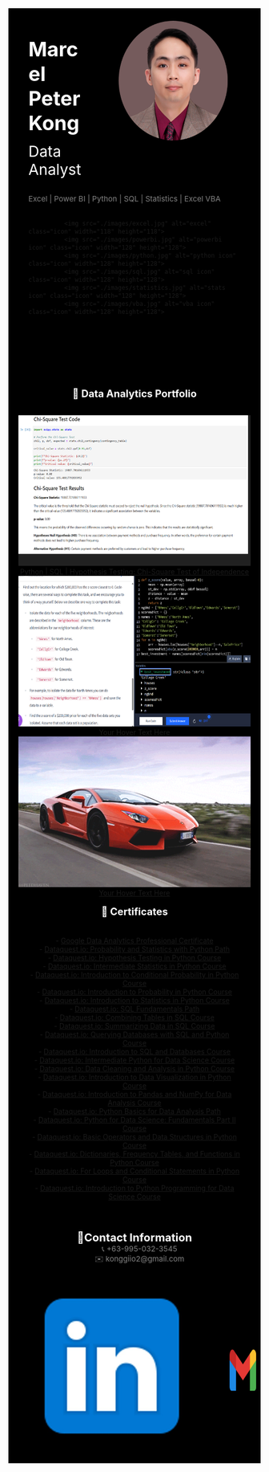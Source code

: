 <link rel="stylesheet" type="text/css" href="styles.css">
<div style="background: black; display: inline-block;">
 <meta name="viewport" content="width=device-width, initial-scale=1.0">
<body>
 <header>
   <div style="float: right; margin-left: 20px; padding: 20px">
   <img src="./images/profile pic black.jpg" class="black-background" width="300" height="250"></div><br>
 <div style="text-align: left; padding: 40px;">
   <span style="color: rgb(255, 255, 255);font-size: 40px; font-weight: bold;">Marcel Peter Kong</span><br>
   
   <span style="color: rgb(255, 255, 255);font-size: 30px;">Data Analyst</span>
  
  <br>
   <span style="color: rgb(128, 128, 128);font-size: 15px;">Excel | Power BI | Python | SQL | Statistics | Excel VBA</span><br><br>
<div style="display: flex; justify-content: left; align-items: center; gap: 20px;">
              
              <img src="./images/excel.jpg" alt="excel" class="icon" width="118" height="118"> 
              <img src="./images/powerbi.jpg" alt="powerbi icon" class="icon" width="128" height="128"> 
              <img src="./images/python.jpg" alt="python icon" class="icon" width="128" height="128"> 
              <img src="./images/sql.jpg" alt="sql icon" class="icon" width="128" height="128"> 
              <img src="./images/statistics.jpg" alt="stats icon" class="icon" width="128" height="128"> 
              <img src="./images/vba.jpg" alt="vba icon" class="icon" width="128" height="128"> 
</div>
  </div>
</header>

<main>
<div style="text-align: center; padding: 20px;">

  <span style="color: rgb(255, 255, 255);font-size: 20px; font-weight: bold;">📂 Data Analytics Portfolio</span><br>
<br>
<div class="hover-container" style="text-align: center;"> 
  <a href="https://nbviewer.org/github/Mpakong/Marcel_Peter_Kong_Portfolio/blob/main/projects/Brazilian%20E-Commerce%20Public%20Dataset%20by%20Olist%20%28kaggle%29/E-commerce%20dataset%20hypothesis%20testing.ipynb" target="_blank"> 
    <img src="images/gifs/chi2.gif" alt="chi2" class="hover-image" width="500" height="300"> 
    <!--<div class="hover-overlay"></div>-->
    <div class="hover-text">Python | SQL | Hypothesis Testing: Chi-Square Test of Independence</div> 
  </a> 
</div>

<div class="hover-container" style="text-align: center;"> 
  <a href="https://example.com" target="_blank"> 
    <img src="./images/z%20score%20closest%20to%20zero%20use%20abs%20func%20zscore%20to%20find%20min.png" alt="Description" class="hover-image" width="500" height="300"> 
    <!--<div class="hover-overlay"></div>-->
    <div class="hover-text">Your Hover Text Here</div> 
  </a> 
</div>
 
<div class="hover-container" style="text-align: center;"> 
  <a href="https://example.com" target="_blank"> 
    <img src="images/gifs/R.gif" alt="Description" class="hover-image" width="500" height="300"> 
    <!--<div class="hover-overlay"></div>-->
    <div class="hover-text">Your Hover Text Here</div> 
  </a> 
</div>
  <br>
<div style="text-align: center;">
<span style="color: rgb(255, 255, 255);font-size: 20px; font-weight: bold;">📜 Certificates</span><br>
 <br>
<div class="outer-container">
 <div style="text-align: center; padding: 20px;">
 <div class="container" style="align-items: center;">
- <a href="https://www.coursera.org/account/accomplishments/professional-cert/JXC43Z0DZW13" target="_blank">Google Data Analytics Professional Certificate</a><br>
- <a href="https://app.dataquest.io/view_cert/9CT0GMTE21W9KYUSYLFD" target="_blank">Dataquest.io: Probability and Statistics with Python Path</a><br>
- <a href="https://app.dataquest.io/view_cert/SD17FHGEH1PSMB25LEKI" target="_blank">Dataquest.io: Hypothesis Testing in Python Course</a><br>
- <a href="https://app.dataquest.io/view_cert/5YU8ULGCZDKAMLCU7FAD" target="_blank">Dataquest.io: Intermediate Statistics in Python Course</a><br>
- <a href="https://app.dataquest.io/view_cert/YIMAREQD4OWAOHPEIFXF" target="_blank">Dataquest.io: Introduction to Conditional Probability in Python Course</a><br>
- <a href="https://app.dataquest.io/view_cert/EL7FPXPL3HI4GBTC3DQQ" target="_blank">Dataquest.io: Introduction to Probability in Python Course</a><br>
- <a href="https://app.dataquest.io/view_cert/4LJWNQ31JQ4QDBXKFIVV" target="_blank">Dataquest.io: Introduction to Statistics in Python Course</a><br>
- <a href="https://app.dataquest.io/view_cert/74R132XK1F62GGEEJHMW" target="_blank">Dataquest.io: SQL Fundamentals Path</a><br>
- <a href="https://app.dataquest.io/view_cert/Q8RYKCP8SQSQ7N1TUWU1" target="_blank">Dataquest.io: Combining Tables in SQL Course</a><br>
- <a href="https://app.dataquest.io/view_cert/GJ7RO7LNNYGEW4DS6H7T" target="_blank">Dataquest.io: Summarizing Data in SQL Course</a><br>
- <a href="https://app.dataquest.io/view_cert/4PVP4BC6N71GKYYB6GKL" target="_blank">Dataquest.io: Querying Databases with SQL and Python Course</a><br>
- <a href="https://app.dataquest.io/view_cert/KURYK23FNJGUA41RBGVS" target="_blank">Dataquest.io: Introduction to SQL and Databases Course</a><br>
- <a href="https://app.dataquest.io/view_cert/OENWBJTONUY24X9UYHQV" target="_blank">Dataquest.io: Intermediate Python for Data Science Course</a><br>
- <a href="https://app.dataquest.io/view_cert/S70CNWUCZZ7MN7GL43TN" target="_blank">Dataquest.io: Data Cleaning and Analysis in Python Course</a><br>
- <a href="https://app.dataquest.io/view_cert/NI7ZRRH7FOHQJUTPWJUU" target="_blank">Dataquest.io: Introduction to Data Visualization in Python Course</a><br>
- <a href="https://app.dataquest.io/view_cert/VWW2JZN9CAHHSKS9YXSC" target="_blank">Dataquest.io: Introduction to Pandas and NumPy for Data Analysis Course</a><br>
- <a href="https://app.dataquest.io/view_cert/AKF1TDNGZFTBPP9N1OTQ" target="_blank">Dataquest.io: Python Basics for Data Analysis Path</a><br>
- <a href="https://app.dataquest.io/view_cert/5JIGET1FKVNAAV1O91AN" target="_blank">Dataquest.io: Python for Data Science: Fundamentals Part II Course</a><br>
- <a href="https://app.dataquest.io/view_cert/DWZXB11OBY75YC5S6O5E" target="_blank">Dataquest.io: Basic Operators and Data Structures in Python Course</a><br>
- <a href="https://app.dataquest.io/view_cert/HMBO1NYXYXYZ1BTSC8BP" target="_blank">Dataquest.io: Dictionaries, Frequency Tables, and Functions in Python Course</a><br>
- <a href="https://app.dataquest.io/view_cert/Q3SJW4OTIMAJCGK9XUGB" target="_blank">Dataquest.io: For Loops and Conditional Statements in Python Course</a><br>
- <a href="https://app.dataquest.io/view_cert/E1B86AK2HDIMC7Q4LOQY" target="_blank">Dataquest.io: Introduction to Python Programming for Data Science Course</a>
   </div>
  </div>
 </div>
 </div>
</div>
</main>
<footer>
 <div style="text-align: center; padding: 20px;">
 <span style="color: rgb(255, 255, 255);font-size: 22px; font-weight: bold;">📒Contact Information</span><br>
    <span style="color: rgb(128, 128, 128);font-size: 15px;padding-left: 20px;">📞 +63-995-032-3545</span><br>
    <span style="color: rgb(128, 128, 128);font-size: 15px;padding-left: 20px;">✉️ konggiio2@gmail.com</span><br>
 </div>
 <div style="display: flex; justify-content: center; align-items: center; gap: 20px;">
       <a href="https://www.linkedin.com/in/marcel-peter-kong-4a376a310" target="_blank">
              <img src="./images/linkedin black.jpg" alt="LinkedIn Profile" class="icon"> 
       </a> 
       <a href="mailto:konggiio2@gmail.com" target="_blank"> 
              <img src="./images/gmail black.jpg" alt="gmail icon" class="icon" width="128" height="128"> 
       </a> 
</div>
</footer>
</body>
